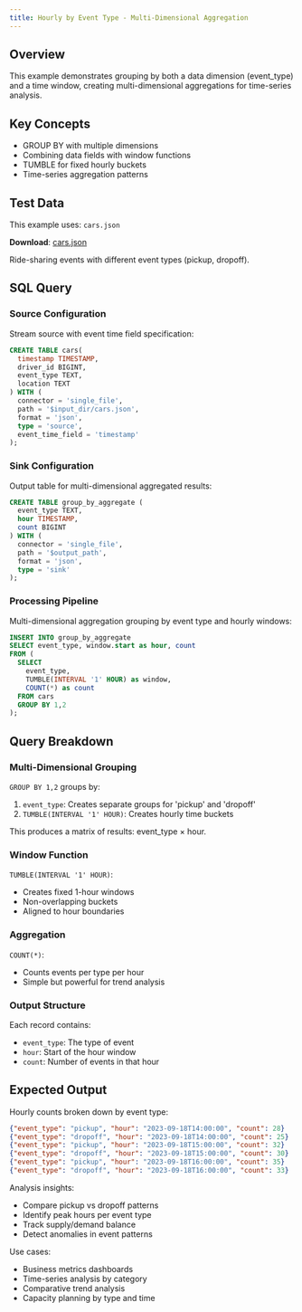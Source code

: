 ```yaml
---
title: Hourly by Event Type - Multi-Dimensional Aggregation
---
```



## Overview
This example demonstrates grouping by both a data dimension (event_type) and a time window, creating multi-dimensional aggregations for time-series analysis.

## Key Concepts
- GROUP BY with multiple dimensions
- Combining data fields with window functions
- TUMBLE for fixed hourly buckets
- Time-series aggregation patterns

## Test Data
This example uses: `cars.json`

**Download**: [cars.json](/test-data/cars.json)

Ride-sharing events with different event types (pickup, dropoff).

## SQL Query

### Source Configuration
Stream source with event time field specification:
```sql
CREATE TABLE cars(
  timestamp TIMESTAMP,
  driver_id BIGINT,
  event_type TEXT,
  location TEXT
) WITH (
  connector = 'single_file',
  path = '$input_dir/cars.json',
  format = 'json',
  type = 'source',
  event_time_field = 'timestamp'
);
```

### Sink Configuration
Output table for multi-dimensional aggregated results:
```sql
CREATE TABLE group_by_aggregate (
  event_type TEXT,
  hour TIMESTAMP,
  count BIGINT
) WITH (
  connector = 'single_file',
  path = '$output_path',
  format = 'json',
  type = 'sink'
);
```

### Processing Pipeline
Multi-dimensional aggregation grouping by event type and hourly windows:
```sql
INSERT INTO group_by_aggregate
SELECT event_type, window.start as hour, count
FROM (
  SELECT 
    event_type,
    TUMBLE(INTERVAL '1' HOUR) as window,
    COUNT(*) as count
  FROM cars
  GROUP BY 1,2
);
```

## Query Breakdown

### Multi-Dimensional Grouping
`GROUP BY 1,2` groups by:
1. `event_type`: Creates separate groups for 'pickup' and 'dropoff'
2. `TUMBLE(INTERVAL '1' HOUR)`: Creates hourly time buckets

This produces a matrix of results: event_type × hour.

### Window Function
`TUMBLE(INTERVAL '1' HOUR)`:
- Creates fixed 1-hour windows
- Non-overlapping buckets
- Aligned to hour boundaries

### Aggregation
`COUNT(*)`:
- Counts events per type per hour
- Simple but powerful for trend analysis

### Output Structure
Each record contains:
- `event_type`: The type of event
- `hour`: Start of the hour window
- `count`: Number of events in that hour

## Expected Output
Hourly counts broken down by event type:
```json
{"event_type": "pickup", "hour": "2023-09-18T14:00:00", "count": 28}
{"event_type": "dropoff", "hour": "2023-09-18T14:00:00", "count": 25}
{"event_type": "pickup", "hour": "2023-09-18T15:00:00", "count": 32}
{"event_type": "dropoff", "hour": "2023-09-18T15:00:00", "count": 30}
{"event_type": "pickup", "hour": "2023-09-18T16:00:00", "count": 35}
{"event_type": "dropoff", "hour": "2023-09-18T16:00:00", "count": 33}
```

Analysis insights:
- Compare pickup vs dropoff patterns
- Identify peak hours per event type
- Track supply/demand balance
- Detect anomalies in event patterns

Use cases:
- Business metrics dashboards
- Time-series analysis by category
- Comparative trend analysis
- Capacity planning by type and time